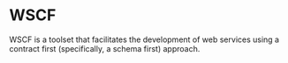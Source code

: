 WSCF
====

WSCF is a toolset that facilitates the development of web services using a contract first (specifically, a schema first) approach.
